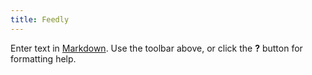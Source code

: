 ```yaml
---
title: Feedly
---
```

Enter text in [Markdown](http://daringfireball.net/projects/markdown/). Use the toolbar above, or click the **?** button for formatting help.
